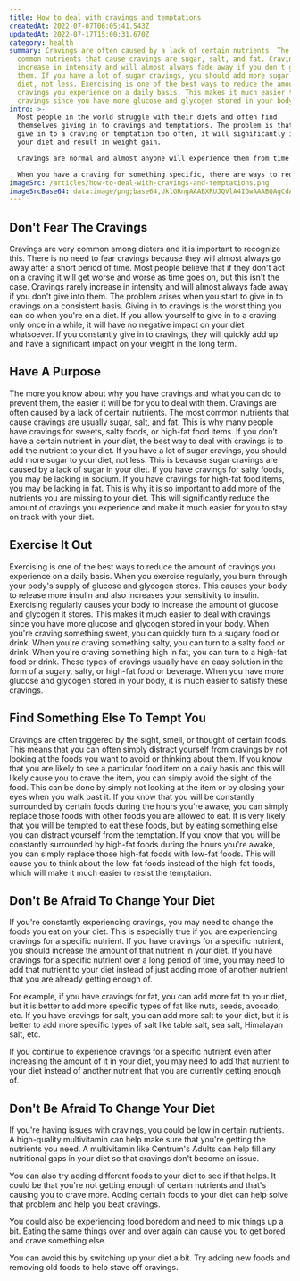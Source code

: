 ```yaml
---
title: How to deal with cravings and temptations
createdAt: 2022-07-07T06:05:41.543Z
updatedAt: 2022-07-17T15:00:31.670Z
category: health
summary: Cravings are often caused by a lack of certain nutrients. The most
  common nutrients that cause cravings are sugar, salt, and fat. Cravings rarely
  increase in intensity and will almost always fade away if you don't give in to
  them. If you have a lot of sugar cravings, you should add more sugar to your
  diet, not less. Exercising is one of the best ways to reduce the amount of
  cravings you experience on a daily basis. This makes it much easier to satisfy
  cravings since you have more glucose and glycogen stored in your body.
intro: >-
  Most people in the world struggle with their diets and often find
  themselves giving in to cravings and temptations. The problem is that if you
  give in to a craving or temptation too often, it will significantly impact
  your diet and result in weight gain.

  Cravings are normal and almost anyone will experience them from time to time. Temptations, on the other hand, are not normal and should be avoided at all costs. 

  When you have a craving for something specific, there are ways to reduce its frequency or strength. Learning how to cope with cravings and temptations will help make your diet much easier to follow while also keeping you happy at the same time. This article explores some very helpful tips on dealing with cravings and temptations so that you can optimize your diet accordingly.
imageSrc: /articles/how-to-deal-with-cravings-and-temptations.png
imageSrcBase64: data:image/png;base64,UklGRngAAABXRUJQVlA4IGwAAABQAgCdASoKAAoAAUAmJaACdGuAAtM+HmNUgnAA/vvub5wFqC+Yw4qqxSumEcZcW3GO0Qmvx4IMkRuDpFDj5j3pu6OaOUjhpDquppd5ryIhQZhdWu+LcDb/oFJf67eSf6OkC2Ku/XbqH+BqgAA=
---
```


## Don't Fear The Cravings

Cravings are very common among dieters and it is important to recognize this. There is no need to fear cravings because they will almost always go away after a short period of time.
Most people believe that if they don't act on a craving it will get worse and worse as time goes on, but this isn't the case.
Cravings rarely increase in intensity and will almost always fade away if you don't give into them. The problem arises when you start to give in to cravings on a consistent basis.
Giving in to cravings is the worst thing you can do when you're on a diet. If you allow yourself to give in to a craving only once in a while, it will have no negative impact on your diet whatsoever.
If you constantly give in to cravings, they will quickly add up and have a significant impact on your weight in the long term.
## Have A Purpose

The more you know about why you have cravings and what you can do to prevent them, the easier it will be for you to deal with them. Cravings are often caused by a lack of certain nutrients. The most common nutrients that cause cravings are usually sugar, salt, and fat. This is why many people have cravings for sweets, salty foods, or high-fat food items.
If you don’t have a certain nutrient in your diet, the best way to deal with cravings is to add the nutrient to your diet. 
If you have a lot of sugar cravings, you should add more sugar to your diet, not less. This is because sugar cravings are caused by a lack of sugar in your diet.
If you have cravings for salty foods, you may be lacking in sodium. If you have cravings for high-fat food items, you may be lacking in fat.
This is why it is so important to add more of the nutrients you are missing to your diet. This will significantly reduce the amount of cravings you experience and make it much easier for you to stay on track with your diet.
## Exercise It Out

Exercising is one of the best ways to reduce the amount of cravings you experience on a daily basis. When you exercise regularly, you burn through your body's supply of glucose and glycogen stores. This causes your body to release more insulin and also increases your sensitivity to insulin.
Exercising regularly causes your body to increase the amount of glucose and glycogen it stores. This makes it much easier to deal with cravings since you have more glucose and glycogen stored in your body.
When you're craving something sweet, you can quickly turn to a sugary food or drink. When you're craving something salty, you can turn to a salty food or drink. When you're craving something high in fat, you can turn to a high-fat food or drink.
These types of cravings usually have an easy solution in the form of a sugary, salty, or high-fat food or beverage. When you have more glucose and glycogen stored in your body, it is much easier to satisfy these cravings.
## Find Something Else To Tempt You

Cravings are often triggered by the sight, smell, or thought of certain foods. This means that you can often simply distract yourself from cravings by not looking at the foods you want to avoid or thinking about them.
If you know that you are likely to see a particular food item on a daily basis and this will likely cause you to crave the item, you can simply avoid the sight of the food. This can be done by simply not looking at the item or by closing your eyes when you walk past it.
If you know that you will be constantly surrounded by certain foods during the hours you're awake, you can simply replace those foods with other foods you are allowed to eat. It is very likely that you will be tempted to eat these foods, but by eating something else you can distract yourself from the temptation.
If you know that you will be constantly surrounded by high-fat foods during the hours you're awake, you can simply replace those high-fat foods with low-fat foods. This will cause you to think about the low-fat foods instead of the high-fat foods, which will make it much easier to resist the temptation.

## Don't Be Afraid To Change Your Diet

If you're constantly experiencing cravings, you may need to change the foods you eat on your diet. This is especially true if you are experiencing cravings for a specific nutrient.
If you have cravings for a specific nutrient, you should increase the amount of that nutrient in your diet. If you have cravings for a specific nutrient over a long period of time, you may need to add that nutrient to your diet instead of just adding more of another nutrient that you are already getting enough of.

For example, if you have cravings for fat, you can add more fat to your diet, but it is better to add more specific types of fat like nuts, seeds, avocado, etc. If you have cravings for salt, you can add more salt to your diet, but it is better to add more specific types of salt like table salt, sea salt, Himalayan salt, etc.

If you continue to experience cravings for a specific nutrient even after increasing the amount of it in your diet, you may need to add that nutrient to your diet instead of another nutrient that you are currently getting enough of.

## Don't Be Afraid To Change Your Diet

If you're having issues with cravings, you could be low in certain nutrients. A high-quality multivitamin can help make sure that you're getting the nutrients you need. A multivitamin like Centrum's Adults can help fill any nutritional gaps in your diet so that cravings don't become an issue.

You can also try adding different foods to your diet to see if that helps. It could be that you're not getting enough of certain nutrients and that's causing you to crave more. Adding certain foods to your diet can help solve that problem and help you beat cravings.

You could also be experiencing food boredom and need to mix things up a bit. Eating the same things over and over again can cause you to get bored and crave something else.

You can avoid this by switching up your diet a bit. Try adding new foods and removing old foods to help stave off cravings.
